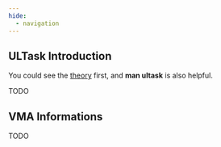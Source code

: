 ```yaml
---
hide:
  - navigation
---
```


## ULTask Introduction

You could see the [theory](./theory.md) first, and **man ultask** is also helpful.

TODO

## VMA Informations

TODO

